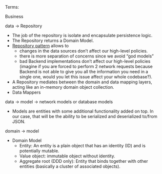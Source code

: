 Terms:

Business

data -> Repository

- The job of the repository is isolate and encapsulate persistence logic.
- The Repository returns a Domain Model.
- [Repository pattern](https://miro.medium.com/max/1400/1*xxr1Idc8UoNELOzqXcJnag.png) allows to
  - changes in the data sources don’t affect our high-level policies.
  - there is more separation of concerns since we avoid “god models”
  - bad Backend implementations don’t affect our high-level policies (imagine if you are forced to perform 2 network requests because Backend is not able to give you all the information you need in a single one, would you let this issue affect your whole codebase?).
- A Repository mediates between the domain and data mapping layers, acting like an in-memory domain object collection.
- Data Mappers

data -> model -> network models or database models

- Models are entities with some additional functionality added on top. In our case, that will be the ability to be serialized and deserialized to/from JSON.

domain -> model

- Domain Model
  - Entity: An entity is a plain object that has an identity (ID) and is potentially mutable.
  - Value object: immutable object without identity.
  - Aggregate root (DDD only): Entity that binds together with other entities (basically a cluster of associated objects).
